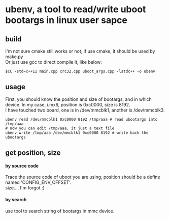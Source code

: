 # ubenv, a tool to read/write uboot bootargs in linux user sapce

## build

I'm not sure cmake still works or not, if use cmake, it should be used by make.py  
Or just use gcc to direct compile it, like below:

    $CC -std=c++11 main.cpp crc32.cpp uboot_args.cpp -lstdc++ -o ubenv

## usage

First, you should know the position and size of bootargs, and in which device.
In my case, i.mx6, position is 0xc0000, size is 8192.  
I have touched two board, one is in /dev/mmcblk1, another is /dev/mmcblk3.  

    ubenv read /dev/mmcblk1 0xc0000 8192 /tmp/aaa # read ubootargs into /tmp/aaa
    # now you can edit /tmp/aaa, it just a text file
    ubenv write /tmp/aaa /dev/mmcblk1 0xc0000 8192 # write back the ubootargs

## get position, size

#### by source code

Trace the source code of uboot you are using, position should be a define named 'CONFIG_ENV_OFFSET'.  
size..., I'm forgot :)

#### by search

use tool to search string of bootargs in mmc device.  
